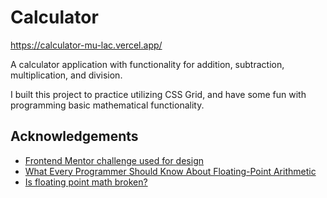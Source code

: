 # Calculator

https://calculator-mu-lac.vercel.app/

A calculator application with functionality for addition, subtraction, multiplication, and division.

I built this project to practice utilizing CSS Grid, and have some fun with programming basic mathematical functionality.


## Acknowledgements

 - [Frontend Mentor challenge used for design](https://www.frontendmentor.io/challenges/calculator-app-9lteq5N29)
 - [What Every Programmer Should Know About Floating-Point Arithmetic](https://floating-point-gui.de/)
 - [Is floating point math broken?](https://stackoverflow.com/questions/588004/is-floating-point-math-broken)
